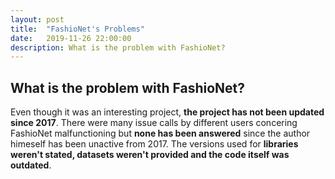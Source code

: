```yaml
---
layout: post
title:  "FashioNet's Problems"
date:   2019-11-26 22:00:00
description: What is the problem with FashioNet?
---
```


## What is the problem with FashioNet?


Even though it was an interesting project, __the project has not been updated since 2017__. There were many issue calls by different users concering FashioNet malfunctioning but __none has been answered__ since the author himeself has been unactive from 2017. The versions used for __libraries weren't stated, datasets weren't provided and the code itself was outdated__.